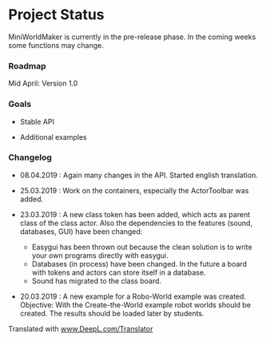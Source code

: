 Project Status
==============

MiniWorldMaker is currently in the pre-release phase. 
In the coming weeks some functions may change.

### Roadmap


Mid April: Version 1.0

### Goals
  
  * Stable API
  
  * Additional examples
  
  
### Changelog

  * 08.04.2019 : Again many changes in the API. Started english translation.

  * 25.03.2019 : Work on the containers, especially the ActorToolbar was added.

  * 23.03.2019 : A new class token has been added, which acts as parent class of the class actor.
  Also the dependencies to the features (sound, databases, GUI) have been changed:
    * Easygui has been thrown out because the clean solution is to write your own programs directly with easygui.
    * Databases (in process) have been changed. In the future a board with tokens and actors can store itself in a database.
    * Sound has migrated to the class board.

  * 20.03.2019 : A new example for a Robo-World example was created. 
  Objective: With the Create-the-World example robot worlds should be created. 
  The results should be loaded later by students.
  



Translated with www.DeepL.com/Translator